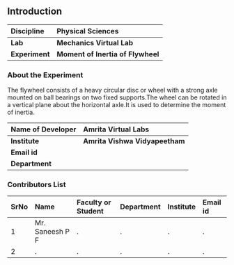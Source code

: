 ## Introduction


<b>Discipline | <b> Physical Sciences
:--|:--|
<b> Lab | <b> Mechanics Virtual Lab
<b> Experiment|     <b> Moment of Inertia of Flywheel

### About the Experiment 

The flywheel consists of a heavy circular disc or wheel with a strong axle mounted on ball bearings on two fixed supports.The wheel can be rotated in a vertical plane about the horizontal axle.It is used to determine the moment of inertia.

<b>Name of Developer | <b> Amrita Virtual Labs
:--|:--|
<b> Institute | <b>  Amrita Vishwa Vidyapeetham
<b> Email id|     <b>  
<b> Department |  

### Contributors List

SrNo | Name | Faculty or Student | Department| Institute | Email id
:--|:--|:--|:--|:--|:--|
1 | Mr. Saneesh P F | . | . | . | .
2 | . | . | . | . | .
